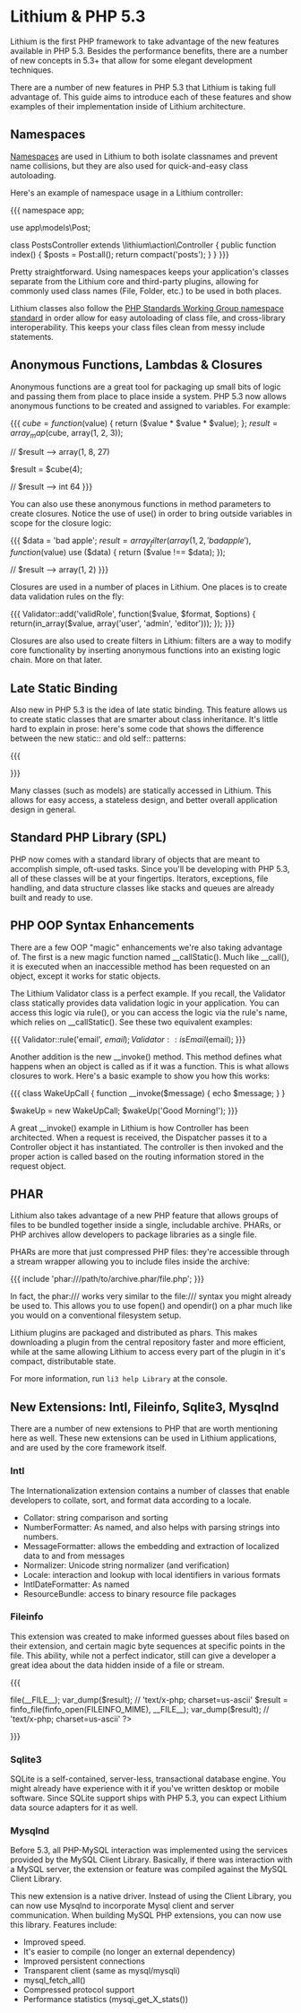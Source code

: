 # Lithium & PHP 5.3

Lithium is the first PHP framework to take advantage of the new features available in PHP 5.3. Besides the performance benefits, there are a number of new concepts in 5.3+ that allow for some elegant development techniques.

There are a number of new features in PHP 5.3 that Lithium is taking full advantage of. This guide aims to introduce each  of these features and show examples of their implementation inside of Lithium architecture.

## Namespaces

[Namespaces](http://php.net/manual/en/language.namespaces.php) are used in Lithium to both isolate classnames and prevent name collisions, but they are also used for quick-and-easy class autoloading.

Here's an example of namespace usage in a Lithium controller:

{{{
namespace app;

use app\models\Post;

class PostsController extends \lithium\action\Controller {
    public function index() {
        $posts = Post:all();
        return compact('posts');
    }
}
}}}

Pretty straightforward. Using namespaces keeps your application's classes separate from the Lithium core and third-party plugins, allowing for commonly used class names (File, Folder, etc.) to be used in both places.

Lithium classes also follow the [PHP Standards Working Group namespace standard](https://github.com/php-fig/fig-standards/blob/master/accepted/PSR-0.md) in order allow for easy autoloading of class file, and cross-library interoperability. This keeps your class files clean from messy include statements.

## Anonymous Functions, Lambdas & Closures

Anonymous functions are a great tool for packaging up small bits of logic and passing them from place to place inside a system. PHP 5.3 now allows anonymous functions to be created and assigned to variables. For example:

{{{
$cube = function($value) {
    return ($value * $value * $value);
};
$result = array_map($cube, array(1, 2, 3));

// $result --> array(1, 8, 27)

$result = $cube(4);

// $result --> int 64
}}}

You can also use these anonymous functions in method parameters to create closures. Notice the use of use() in order to bring outside variables in scope for the closure logic:

{{{
$data = 'bad apple';
$result = array_filter(array(1, 2, 'bad apple'), function ($value) use ($data) {
    return ($value !== $data);
});

// $result --> array(1, 2)
}}}

Closures are used in a number of places in Lithium. One places is to create data validation rules on the fly:

{{{
Validator::add('validRole', function($value, $format, $options) {
    return(in_array($value, array('user', 'admin', 'editor')));
});
}}}

Closures are also used to create filters in Lithium: filters are a way to modify core functionality by inserting anonymous functions into an existing logic chain. More on that later.

## Late Static Binding

Also new in PHP 5.3 is the idea of late static binding. This feature allows us to create static classes that are smarter about class inheritance. It's little hard to explain in prose: here's some code that shows the difference between the new static:: and old self:: patterns:

{{{
<?php

class Person {
	public static function whoAmI() {
		return "Person";
	}
	public static function testSelf() {
		return self::whoAmI();
	}
	public static function testStatic() {
		return static::whoAmI();
	}
}

class Developer extends Person {
	public static function whoAmI() {
		return "Developer";
	}
}

echo Developer::testSelf();    // "Person"
echo Developer::testStatic();  // "Developer"

?>
}}}

Many classes (such as models) are statically accessed in Lithium. This allows for easy access, a stateless design, and better overall application design in general.

## Standard PHP Library (SPL)

PHP now comes with a standard library of objects that are meant to accomplish simple, oft-used tasks. Since you'll be developing with PHP 5.3, all of these classes will be at your fingertips. Iterators, exceptions, file handling, and data structure classes like stacks and queues are already built and ready to use.

## PHP OOP Syntax Enhancements

There are a few OOP "magic" enhancements we're also taking advantage of. The first is a new magic function named __callStatic(). Much like __call(), it is executed when an inaccessible method has been requested on an object, except it works for static objects.

The Lithium Validator class is a perfect example. If you recall, the Validator class statically provides data validation logic in your application. You can access this logic via rule(), or you can access the logic via the rule's name, which relies on __callStatic(). See these two equivalent examples:

{{{
Validator::rule('email', $email);
Validator::isEmail($email);
}}}

Another addition is the new __invoke() method. This method defines what happens when an object is called as if it was a function. This is what allows closures to work. Here's a basic example to show you how this works:

{{{
class WakeUpCall {
    function __invoke($message) {
        echo $message;
    }
}

$wakeUp = new WakeUpCall;
$wakeUp('Good Morning!');
}}}

A great __invoke() example in Lithium is how Controller has been architected. When a request is received, the Dispatcher passes it to a Controller object it has instantiated. The controller is then invoked and the proper action is called based on the routing information stored in the request object.

## PHAR 

Lithium also takes advantage of a new PHP feature that allows groups of files to be bundled together inside a single, includable archive. PHARs, or PHP archives allow developers to package libraries as a single file. 

PHARs are more that just compressed PHP files: they're accessible through a stream wrapper allowing you to include files inside the archive:

{{{
include 'phar:///path/to/archive.phar/file.php';
}}}

In fact, the phar:/// works very similar to the file:/// syntax you might already be used to. This allows you to use fopen() and opendir() on a phar much like you would on a conventional filesystem setup.

Lithium plugins are packaged and distributed as phars. This makes downloading a plugin from the central repository faster and more efficient, while at the same allowing Lithium to access every part of the plugin in it's compact, distributable state.

For more information, run `li3 help Library` at the console.

## New Extensions: Intl, Fileinfo, Sqlite3, Mysqlnd

There are a number of new extensions to PHP that are worth mentioning here as well. These new extensions can be used in Lithium applications, and are used by the core framework itself.

### Intl

The Internationalization extension contains a number of classes that enable developers to collate, sort, and format data according to a locale.

 - Collator: string comparison and sorting
 - NumberFormatter: As named, and also helps with parsing strings into numbers.
 - MessageFormatter: allows the embedding and extraction of localized data to and from messages
 - Normalizer: Unicode string normalizer (and verification)
 - Locale: interaction and lookup with local identifiers in various formats 
 - IntlDateFormatter: As named
 - ResourceBundle: access to binary resource file packages


### Fileinfo

This extension was created to make informed guesses about files based on their extension, and certain magic byte sequences at specific points in the file. This ability, while not a perfect indicator, still can give a developer a great idea about the data hidden inside of a file or stream.

{{{
<?php
$info = new \finfo(FILEINFO_MIME);
$result = $info->file(__FILE__);
var_dump($result);

// 'text/x-php; charset=us-ascii' 

$result = finfo_file(finfo_open(FILEINFO_MIME), __FILE__);
var_dump($result);

// 'text/x-php; charset=us-ascii'
?>
}}} 

### Sqlite3

SQLite is a self-contained, server-less, transactional database engine. You might already have experience with it if you've written desktop or mobile software. Since SQLite support ships with PHP 5.3, you can expect Lithium data source adapters for it as well.

### Mysqlnd

Before 5.3, all PHP-MySQL interaction was implemented using the services provided by the MySQL Client Library. Basically, if there was interaction with a MySQL server, the extension or feature was compiled against the MySQL Client Library.

This new extension is a native driver. Instead of using the Client Library, you can now use Mysqlnd to incorporate Mysql client and server communication. When building MySQL PHP extensions, you can now use this library. Features include:

 - Improved speed.
 - It's easier to compile (no longer an external dependency)
 - Improved persistent connections
 - Transparent client (same as mysql/mysqli)
 - mysql_fetch_all()
 - Compressed protocol support
 - Performance statistics (mysqi_get_X_stats())



